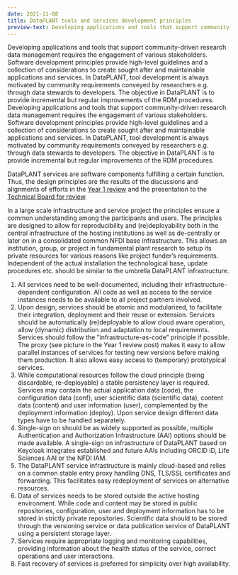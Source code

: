 ```yaml
---
date: 2021-11-08
title: DataPLANT tools and services development principles
preview-text: Developing applications and tools that support community-driven research data management requires the engagement of various stakeholders. Software development principles provide high-level guidelines and a collection of considerations to create sought after and maintainable applications and services. In DataPLANT, tool development is always motivated by community requirements conveyed by researchers e.g. through data stewards to developers. The objective in DataPLANT is to provide incremental but regular improvements of the RDM procedures...
---
```


Developing applications and tools that support community-driven research data management requires the engagement of various stakeholders. Software development principles provide high-level guidelines and a collection of considerations to create sought after and maintainable applications and services. In DataPLANT, tool development is always motivated by community requirements conveyed by researchers e.g. through data stewards to developers. The objective in DataPLANT is to provide incremental but regular improvements of the RDM procedures. Developing applications and tools that support community-driven research data management requires the engagement of various stakeholders. Software development principles provide high-level guidelines and a collection of considerations to create sought after and maintainable applications and services. In DataPLANT, tool development is always motivated by community requirements conveyed by researchers e.g. through data stewards to developers. The objective in DataPLANT is to provide incremental but regular improvements of the RDM procedures.   

DataPLANT services are software components fulfilling a certain function. Thus, the design principles are the results of the discussions and alignments of efforts in the [Year 1 review](https://nfdi4plants.org/content/news/2021-10-01-governance-in-dataplant-year-one-review-in-trifels.html) and the presentation to the [Technical Board for review](https://nfdi4plants.org/content/news/2021-10-07-dataplant-governance-tb.html).    

In a large scale infrastructure and service project the principles ensure a common understanding among the participants and users. The principles are designed to allow for reproducibility and (re)deployability both in the central infrastructure of the hosting institutions as well as de-centrally or later on in a consolidated common NFDI base infrastructure. This allows an institution, group, or project in fundamental plant research to setup its private resources for various reasons like project funder’s requirements. Independent of the actual installation the technological base, update procedures etc. should be similar to the umbrella DataPLANT infrastructure. 
1. All services need to be well-documented, including their infrastructure-dependent configuration. All code as well as access to the service instances needs to be available to all project partners involved. 
2. Upon design, services should be atomic and modularized, to facilitate their integration, deployment and their reuse or extension. Services should be automatically (re)deployable to allow cloud aware operation, allow (dynamic) distribution and adaptation to local requirements. Services should follow the ”infrastructure-as-code” principle if possible. The proxy (see picture in the Year 1 review post) makes it easy to allow parallel instances of services for testing new versions before making them production. It also allows easy access to (temporary) prototypical services. 
3. While computational resources follow the cloud principle (being discardable, re-deployable) a stable persistency layer is required. Services may contain the actual application data (code), the configuration data (conf), user scientific data (scientific data), content data (content) and user information (user), complemented by the deployment information (deploy). Upon service design different data types have to be handled separately. 
4. Single-sign on should be as widely supported as possible, multiple Authentication and Authorization Infrastructure (AAI) options should be made available. A single-sign on infrastructure of DataPLANT based on Keycloak integrates established and future AAIs including ORCID iD, Life Sciences AAI or the NFDI IAM. 
5. The DataPLANT service infrastructure is mainly cloud-based and relies on a common stable entry proxy handling DNS, TLS/SSL certificates and forwarding. This facilitates easy redeployment of services on alternative resources. 
6. Data of services needs to be stored outside the active hosting environment. While code and content may be stored in public repositories, configuration, user and deployment information has to be stored in strictly private repositories. Scientific data should to be stored through the versioning service or data publication service of DataPLANT using a persistent storage layer. 
7. Services require appropriate logging and monitoring capabilities, providing information about the health status of the service, correct operations and user interactions. 
8. Fast recovery of services is preferred for simplicity over high availability. 
 





